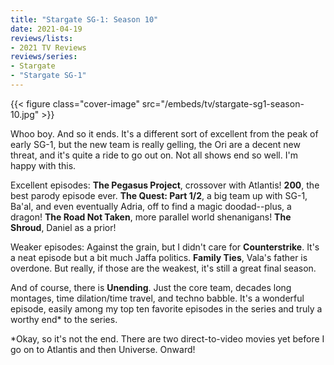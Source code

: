 ```yaml
---
title: "Stargate SG-1: Season 10"
date: 2021-04-19
reviews/lists:
- 2021 TV Reviews
reviews/series:
- Stargate
- "Stargate SG-1"
---
```

{{< figure class="cover-image" src="/embeds/tv/stargate-sg1-season-10.jpg" >}}

Whoo boy. And so it ends. It's a different sort of excellent from the peak of early SG-1, but the new team is really gelling, the Ori are a decent new threat, and it's quite a ride to go out on. Not all shows end so well. I'm happy with this. 

Excellent episodes: <b>The Pegasus Project</b>, crossover with Atlantis! <b>200</b>, the best parody episode ever. <b>The Quest: Part 1/2</b>, a big team up with SG-1, Ba'al, and even eventually Adria, off to find a magic doodad--plus, a dragon! <b>The Road Not Taken</b>, more parallel world shenanigans! <b>The Shroud</b>, Daniel as a prior!

Weaker episodes: Against the grain, but I didn't care for <b>Counterstrike</b>. It's a neat episode but a bit much Jaffa politics. <b>Family Ties</b>, Vala's father is overdone. But really, if those are the weakest, it's still a great final season. 

And of course, there is <b>Unending</b>. Just the core team, decades long montages, time dilation/time travel, and techno babble. It's a wonderful episode, easily among my top ten favorite episodes in the series and truly a worthy end* to the series. 

*Okay, so it's not the end. There are two direct-to-video movies yet before I go on to Atlantis and then Universe. Onward!
